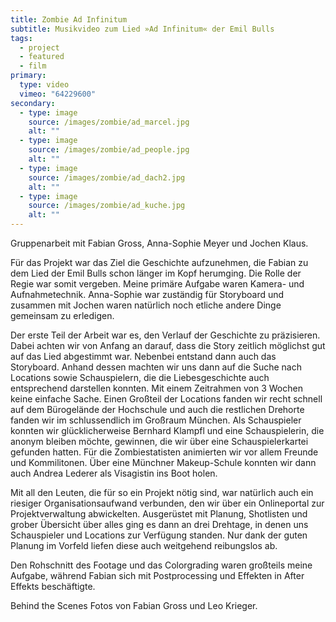 ```yaml
---
title: Zombie Ad Infinitum
subtitle: Musikvideo zum Lied »Ad Infinitum« der Emil Bulls
tags: 
  - project
  - featured
  - film
primary:
  type: video
  vimeo: "64229600"
secondary:
  - type: image
    source: /images/zombie/ad_marcel.jpg
    alt: ""
  - type: image
    source: /images/zombie/ad_people.jpg
    alt: ""
  - type: image
    source: /images/zombie/ad_dach2.jpg
    alt: ""
  - type: image
    source: /images/zombie/ad_kuche.jpg
    alt: ""
---
```

Gruppenarbeit mit Fabian Gross, Anna-Sophie Meyer und Jochen Klaus. 

Für das Projekt war das Ziel die Geschichte aufzunehmen, die Fabian zu dem Lied der Emil Bulls schon länger im Kopf herumging. Die Rolle der Regie war somit vergeben. Meine primäre Aufgabe waren Kamera- und Aufnahmetechnik. Anna-Sophie war zuständig für Storyboard und zusammen mit Jochen waren natürlich noch etliche andere Dinge gemeinsam zu erledigen.

Der erste Teil der Arbeit war es, den Verlauf der Geschichte zu präzisieren. Dabei achten wir von Anfang an darauf, dass die Story zeitlich möglichst gut auf das Lied abgestimmt war. Nebenbei entstand dann auch das Storyboard. Anhand dessen machten wir uns dann auf die Suche nach Locations sowie Schauspielern, die die Liebesgeschichte auch entsprechend darstellen konnten. Mit einem Zeitrahmen von 3 Wochen keine einfache Sache. Einen Großteil der Locations fanden wir recht schnell auf dem Bürogelände der Hochschule und auch die restlichen Drehorte fanden wir im schlussendlich im Großraum München. Als Schauspieler konnten wir glücklicherweise Bernhard Klampfl und eine Schauspielerin, die anonym bleiben möchte, gewinnen, die wir über eine Schauspielerkartei gefunden hatten. Für die Zombiestatisten animierten wir vor allem Freunde und Kommilitonen. Über eine Münchner Makeup-Schule konnten wir dann auch Andrea Lederer als Visagistin ins Boot holen.

Mit all den Leuten, die für so ein Projekt nötig sind, war natürlich auch ein riesiger Organisationsaufwand verbunden, den wir über ein Onlineportal zur Projektverwaltung abwickelten. Ausgerüstet mit Planung, Shotlisten und grober Übersicht über alles ging es dann an drei Drehtage, in denen uns Schauspieler und Locations zur Verfügung standen. Nur dank der guten Planung im Vorfeld liefen diese auch weitgehend reibungslos ab.

Den Rohschnitt des Footage und das Colorgrading waren großteils meine Aufgabe, während Fabian sich mit Postprocessing und Effekten in After Effekts beschäftigte.

Behind the Scenes Fotos von Fabian Gross und Leo Krieger.